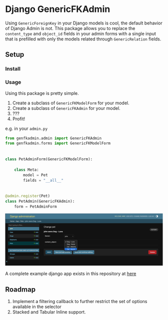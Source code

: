 # Django GenericFKAdmin

Using `GenericForeignKey` in your Django models is cool, the default behavior of
Django Admin is not. This package allows you to replace the `content_type` and
`object_id` fields in your admin forms with a single input that is prefilled
with only the models related through `GenericRelation` fields.

## Setup

### Install

### Usage

Using this package is pretty simple.

1. Create a subclass of `GenericFKModelForm` for your model.
2. Create a subclass of `GenericFKAdmin` for your model.
3. ???
4. Profit!

e.g. in your `admin.py`
```python
from genfkadmin.admin import GenericFKAdmin
from genfkadmin.forms import GenericFKModelForm


class PetAdminForm(GenericFKModelForm):

    class Meta:
        model = Pet
        fields = "__all__"


@admin.register(Pet)
class PetAdmin(GenericFKAdmin):
    form = PetAdminForm
```

![example](docs/screenshots/example_admin.png)

A complete example django app exists in this repository at [here](/example)


## Roadmap
1. Implement a filtering callback to further restrict the set of options available in the selector
2. Stacked and Tabular Inline support.
